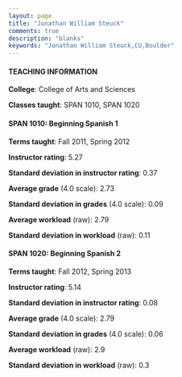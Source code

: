 ```yaml
---
layout: page
title: "Jonathan William Steuck" 
comments: true
description: "blanks"
keywords: "Jonathan William Steuck,CU,Boulder"
---
```

<head>
<script src="https://ajax.googleapis.com/ajax/libs/jquery/2.1.3/jquery.min.js"></script>
<script src="https://dl.dropboxusercontent.com/s/pc42nxpaw1ea4o9/highcharts.js?dl=0"></script>
<!-- <script src="../assets/js/highcharts.js"></script> -->
<style type="text/css">@font-face {
	font-family: "Bebas Neue";
	src: url(https://www.filehosting.org/file/details/544349/BebasNeue Regular.otf) format("opentype");
	}
	h1.Bebas { 
		font-family: "Bebas Neue", Verdana, Tahoma;
	}
</style>
</head>
	   
#### TEACHING INFORMATION

**College**: College of Arts and Sciences

**Classes taught**: SPAN 1010, SPAN 1020

#### SPAN 1010: Beginning Spanish 1

**Terms taught**: Fall 2011, Spring 2012

**Instructor rating**: 5.27

**Standard deviation in instructor rating**: 0.37

**Average grade** (4.0 scale): 2.73

**Standard deviation in grades** (4.0 scale): 0.09

**Average workload** (raw): 2.79

**Standard deviation in workload** (raw): 0.11

#### SPAN 1020: Beginning Spanish 2

**Terms taught**: Fall 2012, Spring 2013

**Instructor rating**: 5.14

**Standard deviation in instructor rating**: 0.08

**Average grade** (4.0 scale): 2.79

**Standard deviation in grades** (4.0 scale): 0.06

**Average workload** (raw): 2.9

**Standard deviation in workload** (raw): 0.3

